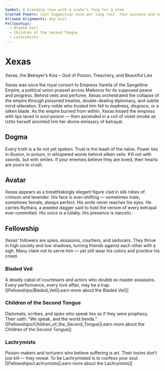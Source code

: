 ```yaml
---
Symbol: A bleeding rose with a snake’s fang for a stem
Granted Powers: Cast Suggestion once per long rest. Your poisons and venoms cannot be detected by magical means.
Allowed Alignments: Any evil
Fellowships:
  - Bladed Veil
  - Children of the Second Tongue
  - Lachrymists
---
```


# Xexas

Xexas, the Betrayer’s Kiss – God of Poison, Treachery, and Beautiful Lies

Xexas was once the royal consort to Empress Varella of the Sangelline Empire, a political union praised across Malkoros for its supposed peace and progress. Behind veils and perfume, Xexas orchestrated the collapse of the empire through poisoned treaties, double-dealing diplomacy, and subtle mind-alteration. Every noble who trusted him fell to madness, disgrace, or a silken blade. As the empire burned from within, Xexas kissed the empress with lips laced in soul-poison — then ascended in a coil of violet smoke as Uztix herself anointed him her divine emissary of betrayal.

## Dogma
Every truth is a lie not yet spoken. Trust is the leash of the naïve. Power lies in illusion, in poison, in whispered words behind silken veils. Kill not with swords, but with smiles. If your enemies believe they are loved, their hearts are yours to crush.

## Avatar
Xexas appears as a breathtakingly elegant figure clad in silk robes of crimson and lavender. His face is ever-shifting — sometimes male, sometimes female, always perfect. His smile never reaches his eyes. He carries Nythara, a jeweled dagger said to hold the venom of every betrayal ever committed. His voice is a lullaby. His presence is narcotic.

## Fellowship
Xexas’ followers are spies, assassins, courtiers, and seducers. They thrive in high society and low shadows, turning friends against each other with a sigh. Many claim not to serve him — yet still wear his colors and practice his creed.

### Bladed Veil
A deadly cabal of courtesans and actors who double as master assassins. Every performance, every love affair, may be a trap.
[[Fellowships/Bladed_Veil|Learn more about the Bladed Veil]]

### Children of the Second Tongue
Diplomats, scribes, and spies who speak lies as if they were prophecy. Their oath: “We speak, and the world bends.”
[[Fellowships/Children_of_the_Second_Tongue|Learn more about the Children of the Second Tongue]]

### Lachrymists
Poison-makers and torturers who believe suffering is art. Their toxins don’t just kill — they reveal. To be Lachrymisted is to confess your soul.
[[Fellowships/Lachrymists|Learn more about the Lachrymists]]